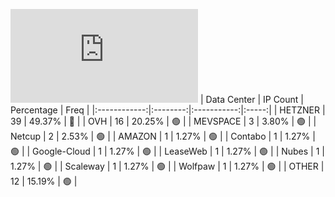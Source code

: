 ![Diagramm](https://github.com/obajay/StateSync-snapshots/blob/main/Projects/Jackal/1/README.md)
| Data Center | IP Count | Percentage | Freq |
|:------------:|:--------:|:-----------:|:-----:|
| HETZNER | 39 | 49.37% | 🔴 |
| OVH | 16 | 20.25% | 🟢 |
| MEVSPACE | 3 | 3.80% | 🟢 |
| Netcup | 2 | 2.53% | 🟢 |
| AMAZON | 1 | 1.27% | 🟢 |
| Contabo | 1 | 1.27% | 🟢 |
| Google-Cloud | 1 | 1.27% | 🟢 |
| LeaseWeb | 1 | 1.27% | 🟢 |
| Nubes | 1 | 1.27% | 🟢 |
| Scaleway | 1 | 1.27% | 🟢 |
| Wolfpaw | 1 | 1.27% | 🟢 |
| OTHER | 12 | 15.19% | 🟢 |